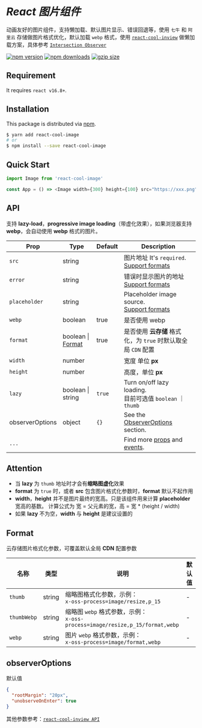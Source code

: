 # <em><b>React 图片组件 </b></em>

动画友好的图片组件，支持懒加载、默认图片显示、错误回退等，使用 `七牛` 和 `阿里云` 存储做图片格式优化，默认加载 `webp` 格式，使用 [`react-cool-inview`](https://github.com/wellyshen/react-cool-inview) 做懒加载方案，具体参考 [`Intersection Observer`](https://developer.mozilla.org/en-US/docs/Web/API/Intersection_Observer_API)

[![npm version](https://img.shields.io/npm/v/react-cool-image?style=flat-square)](https://www.npmjs.com/package/react-cool-image)
[![npm downloads](https://img.shields.io/npm/dt/react-cool-image?style=flat-square)](https://www.npmtrends.com/react-cool-image)
[![gzip size](https://badgen.net/bundlephobia/minzip/react-cool-image?label=gzip%20size&style=flat-square)](https://bundlephobia.com/result?p=react-cool-image)

## Requirement

It requires `react v16.8+`.

## Installation

This package is distributed via [npm](https://www.npmjs.com/package/react-cool-image).

```sh
$ yarn add react-cool-image
# or
$ npm install --save react-cool-image
```

## Quick Start

```js
import Image from 'react-cool-image'

const App = () => <Image width={300} height={100} src="https://xxx.png" />
```

## API

支持 **lazy-load**，**progressive image loading**（带虚化效果），如果浏览器支持 **webp**，会自动使用 **webp** 格式的图片。

| Prop            | Type              | Default | Description                                                                                                                                                  |
| --------------- | ----------------- | ------- | ------------------------------------------------------------------------------------------------------------------------------------------------------------ |
| `src`           | string            |         | 图片地址 It's `required`. <br />[Support formats](https://developer.mozilla.org/en-US/docs/Web/Media/Formats/Image_types)       
| `error`           | string            |         | 错误时显示图片的地址 <br />[Support formats](https://developer.mozilla.org/en-US/docs/Web/Media/Formats/Image_types)                               |
| `placeholder`   | string            |         | Placeholder image source. <br />[Support formats](https://developer.mozilla.org/en-US/docs/Web/Media/Formats/Image_types)                                    |
| `webp`          | boolean           | true    | 是否使用 webp                                                                                                                                                |
| `format`        | boolean \| [Format](#format)           | true    | 是否使用 **云存储** 格式化，为 `true` 时默认取全局 `CDN` 配置                                                                                                                                          |
| `width`         | number            |         | 宽度 单位 **px**                                                                                                                                             |
| `height`        | number            |         | 高度，单位 **px**                                                                                                                                            |
| `lazy`          | boolean \| string | `true`  | Turn on/off lazy loading. <br />目前可选值 `boolean` ｜`thumb`                                                                                               |
| observerOptions | object            | `{}`    | See the [ObserverOptions](#observerOptions) section.                                                                                                         |
| `...`           |                   |         | Find more [props](https://developer.mozilla.org/en-US/docs/Web/HTML/Element/img#Attributes) and [events](https://reactjs.org/docs/events.html#image-events). |

## Attention

- 当 **lazy** 为 `thumb` 地址时才会有**缩略图虚化**效果
- **format** 为 `true` 时，或者 **src** 包含图片格式化参数时，**format** 默认不起作用
- **width**，**height** 并不是图片最终的宽高。只是该组件用来计算 **placeholder** 宽高的基数。 计算公式为 宽 = 父元素的宽，高 = 宽 \* (height / width)
- 如果 **lazy** 不为空，**width** 与 **height** 是建议设置的

## Format

云存储图片格式化参数，可覆盖默认全局 **CDN** 配置参数

| 名称        | 类型   | 说明                                                                              | 默认值 |
| ----------- | ------ | --------------------------------------------------------------------------------- | ------ |
| `thumb`     | string | 缩略图格式化参数，示例：<br />`x-oss-process=image/resize,p_15`                   | -      |
| `thumbWebp` | string | 缩略图 `webp` 格式参数，示例：<br />`x-oss-process=image/resize,p_15/format,webp` | -      |
| `webp`      | string | 图片 `webp` 格式参数，示例：<br />`x-oss-process=image/format,webp`               | -      |

## observerOptions

默认值

```json
{
  "rootMargin": "20px",
  "unobserveOnEnter": true
}
```

其他参数参考：[`react-cool-inview API`](https://github.com/wellyshen/react-cool-inview#api)
